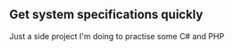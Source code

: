 Get system specifications quickly
-----------------------------------------------------------------------

Just a side project I'm doing to practise some C# and PHP
